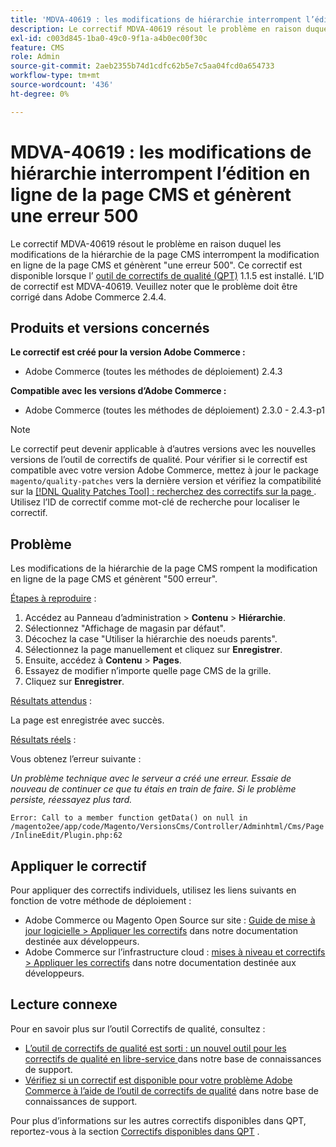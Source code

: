 ```yaml
---
title: 'MDVA-40619 : les modifications de hiérarchie interrompent l’édition en ligne de la page CMS et génèrent une erreur 500'
description: Le correctif MDVA-40619 résout le problème en raison duquel les modifications de la hiérarchie de la page CMS interrompent la modification en ligne de la page CMS et génèrent "une erreur 500". Ce correctif est disponible lorsque l’[outil de correctifs de qualité (QPT)](/help/announcements/adobe-commerce-announcements/magento-quality-patches-released-new-tool-to-self-serve-quality-patches.md) 1.1.5 est installé. L’ID de correctif est MDVA-40619. Veuillez noter que le problème doit être corrigé dans Adobe Commerce 2.4.4.
exl-id: c003d845-1ba0-49c0-9f1a-a4b0ec00f30c
feature: CMS
role: Admin
source-git-commit: 2aeb2355b74d1cdfc62b5e7c5aa04fcd0a654733
workflow-type: tm+mt
source-wordcount: '436'
ht-degree: 0%

---
```


# MDVA-40619 : les modifications de hiérarchie interrompent l’édition en ligne de la page CMS et génèrent une erreur 500

Le correctif MDVA-40619 résout le problème en raison duquel les modifications de la hiérarchie de la page CMS interrompent la modification en ligne de la page CMS et génèrent &quot;une erreur 500&quot;. Ce correctif est disponible lorsque l’ [outil de correctifs de qualité (QPT)](/help/announcements/adobe-commerce-announcements/magento-quality-patches-released-new-tool-to-self-serve-quality-patches.md) 1.1.5 est installé. L’ID de correctif est MDVA-40619. Veuillez noter que le problème doit être corrigé dans Adobe Commerce 2.4.4.

## Produits et versions concernés

**Le correctif est créé pour la version Adobe Commerce :**

* Adobe Commerce (toutes les méthodes de déploiement) 2.4.3

**Compatible avec les versions d’Adobe Commerce :**

* Adobe Commerce (toutes les méthodes de déploiement) 2.3.0 - 2.4.3-p1

>[!NOTE]
>
>Le correctif peut devenir applicable à d’autres versions avec les nouvelles versions de l’outil de correctifs de qualité. Pour vérifier si le correctif est compatible avec votre version Adobe Commerce, mettez à jour le package `magento/quality-patches` vers la dernière version et vérifiez la compatibilité sur la [[!DNL Quality Patches Tool] : recherchez des correctifs sur la page ](https://experienceleague.adobe.com/tools/commerce-quality-patches/index.html?lang=fr). Utilisez l’ID de correctif comme mot-clé de recherche pour localiser le correctif.

## Problème

Les modifications de la hiérarchie de la page CMS rompent la modification en ligne de la page CMS et génèrent &quot;500 erreur&quot;.

<u>Étapes à reproduire</u> :

1. Accédez au Panneau d’administration > **Contenu** > **Hiérarchie**.
1. Sélectionnez &quot;Affichage de magasin par défaut&quot;.
1. Décochez la case &quot;Utiliser la hiérarchie des noeuds parents&quot;.
1. Sélectionnez la page manuellement et cliquez sur **Enregistrer**.
1. Ensuite, accédez à **Contenu** > **Pages**.
1. Essayez de modifier n’importe quelle page CMS de la grille.
1. Cliquez sur **Enregistrer**.

<u>Résultats attendus</u> :

La page est enregistrée avec succès.

<u>Résultats réels</u> :

Vous obtenez l’erreur suivante :

*Un problème technique avec le serveur a créé une erreur. Essaie de nouveau de continuer ce que tu étais en train de faire. Si le problème persiste, réessayez plus tard.*

`Error: Call to a member function getData() on null in /magento2ee/app/code/Magento/VersionsCms/Controller/Adminhtml/Cms/Page/InlineEdit/Plugin.php:62`

## Appliquer le correctif

Pour appliquer des correctifs individuels, utilisez les liens suivants en fonction de votre méthode de déploiement :

* Adobe Commerce ou Magento Open Source sur site : [Guide de mise à jour logicielle > Appliquer les correctifs](https://experienceleague.adobe.com/fr/docs/commerce-operations/tools/quality-patches-tool/usage) dans notre documentation destinée aux développeurs.
* Adobe Commerce sur l’infrastructure cloud : [mises à niveau et correctifs > Appliquer les correctifs](https://experienceleague.adobe.com/fr/docs/commerce-cloud-service/user-guide/develop/upgrade/apply-patches) dans notre documentation destinée aux développeurs.

## Lecture connexe

Pour en savoir plus sur l’outil Correctifs de qualité, consultez :

* [ L’outil de correctifs de qualité est sorti : un nouvel outil pour les correctifs de qualité en libre-service ](/help/announcements/adobe-commerce-announcements/magento-quality-patches-released-new-tool-to-self-serve-quality-patches.md) dans notre base de connaissances de support.
* [Vérifiez si un correctif est disponible pour votre problème Adobe Commerce à l’aide de l’outil de correctifs de qualité](/help/support-tools/patches-available-in-qpt-tool/check-patch-for-magento-issue-with-magento-quality-patches.md) dans notre base de connaissances de support.

Pour plus d’informations sur les autres correctifs disponibles dans QPT, reportez-vous à la section [Correctifs disponibles dans QPT](https://support.magento.com/hc/en-us/sections/360010506631-Patches-available-in-MQP-tool-) .
